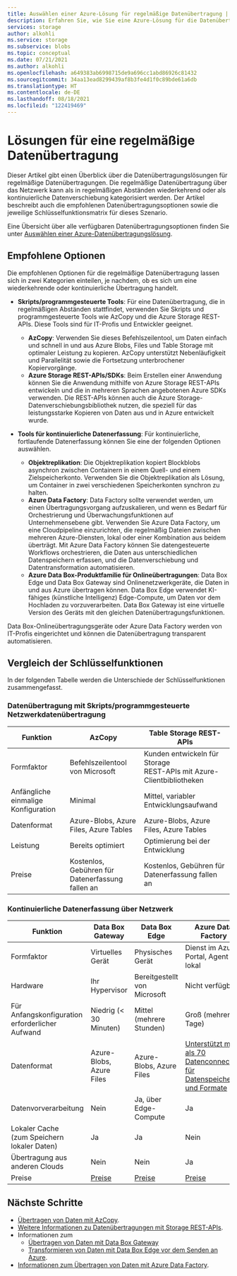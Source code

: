 ```yaml
---
title: Auswählen einer Azure-Lösung für regelmäßige Datenübertragung | Microsoft-Dokumentation
description: Erfahren Sie, wie Sie eine Azure-Lösung für die Datenübertragung auswählen, wenn Sie regelmäßig Daten übertragen.
services: storage
author: alkohli
ms.service: storage
ms.subservice: blobs
ms.topic: conceptual
ms.date: 07/21/2021
ms.author: alkohli
ms.openlocfilehash: a649383ab6998715de9a696cc1abd86926c81432
ms.sourcegitcommit: 34aa13ead8299439af8b3fe4d1f0c89bde61a6db
ms.translationtype: HT
ms.contentlocale: de-DE
ms.lasthandoff: 08/18/2021
ms.locfileid: "122419469"
---
```

# <a name="solutions-for-periodic-data-transfer"></a>Lösungen für eine regelmäßige Datenübertragung
 
Dieser Artikel gibt einen Überblick über die Datenübertragungslösungen für regelmäßige Datenübertragungen. Die regelmäßige Datenübertragung über das Netzwerk kann als in regelmäßigen Abständen wiederkehrend oder als kontinuierliche Datenverschiebung kategorisiert werden. Der Artikel beschreibt auch die empfohlenen Datenübertragungsoptionen sowie die jeweilige Schlüsselfunktionsmatrix für dieses Szenario.

Eine Übersicht über alle verfügbaren Datenübertragungsoptionen finden Sie unter [Auswählen einer Azure-Datenübertragungslösung](storage-choose-data-transfer-solution.md).

## <a name="recommended-options"></a>Empfohlene Optionen

Die empfohlenen Optionen für die regelmäßige Datenübertragung lassen sich in zwei Kategorien einteilen, je nachdem, ob es sich um eine wiederkehrende oder kontinuierliche Übertragung handelt.

- **Skripts/programmgesteuerte Tools**: Für eine Datenübertragung, die in regelmäßigen Abständen stattfindet, verwenden Sie Skripts und programmgesteuerte Tools wie AzCopy und die Azure Storage REST-APIs. Diese Tools sind für IT-Profis und Entwickler geeignet.

    - **AzCopy**: Verwenden Sie dieses Befehlszeilentool, um Daten einfach und schnell in und aus Azure Blobs, Files und Table Storage mit optimaler Leistung zu kopieren. AzCopy unterstützt Nebenläufigkeit und Parallelität sowie die Fortsetzung unterbrochener Kopiervorgänge.
    - **Azure Storage REST-APIs/SDKs**: Beim Erstellen einer Anwendung können Sie die Anwendung mithilfe von Azure Storage REST-APIs entwickeln und die in mehreren Sprachen angebotenen Azure SDKs verwenden. Die REST-APIs können auch die Azure Storage-Datenverschiebungsbibliothek nutzen, die speziell für das leistungsstarke Kopieren von Daten aus und in Azure entwickelt wurde.

- **Tools für kontinuierliche Datenerfassung**: Für kontinuierliche, fortlaufende Datenerfassung können Sie eine der folgenden Optionen auswählen.

    - **Objektreplikation**: Die Objektreplikation kopiert Blockblobs asynchron zwischen Containern in einem Quell- und einem Zielspeicherkonto. Verwenden Sie die Objektreplikation als Lösung, um Container in zwei verschiedenen Speicherkonten synchron zu halten.
    - **Azure Data Factory**: Data Factory sollte verwendet werden, um einen Übertragungsvorgang aufzuskalieren, und wenn es Bedarf für Orchestrierung und Überwachungsfunktionen auf Unternehmensebene gibt. Verwenden Sie Azure Data Factory, um eine Cloudpipeline einzurichten, die regelmäßig Dateien zwischen mehreren Azure-Diensten, lokal oder einer Kombination aus beidem überträgt. Mit Azure Data Factory können Sie datengesteuerte Workflows orchestrieren, die Daten aus unterschiedlichen Datenspeichern erfassen, und die Datenverschiebung und Datentransformation automatisieren.
    - **Azure Data Box-Produktfamilie für Onlineübertragungen**: Data Box Edge und Data Box Gateway sind Onlinenetzwerkgeräte, die Daten in und aus Azure übertragen können. Data Box Edge verwendet KI-fähiges (künstliche Intelligenz) Edge-Compute, um Daten vor dem Hochladen zu vorzuverarbeiten. Data Box Gateway ist eine virtuelle Version des Geräts mit den gleichen Datenübertragungsfunktionen.

Data Box-Onlineübertragungsgeräte oder Azure Data Factory werden von IT-Profis eingerichtet und können die Datenübertragung transparent automatisieren.

## <a name="comparison-of-key-capabilities"></a>Vergleich der Schlüsselfunktionen

In der folgenden Tabelle werden die Unterschiede der Schlüsselfunktionen zusammengefasst.

### <a name="scriptedprogrammatic-network-data-transfer"></a>Datenübertragung mit Skripts/programmgesteuerte Netzwerkdatenübertragung

| Funktion                  | AzCopy                                 | Table Storage REST-APIs       |
|-----------------------------|----------------------------------------|-------------------------------|
| Formfaktor                 | Befehlszeilentool von Microsoft       | Kunden entwickeln für Storage <br> REST-APIs mit Azure-Clientbibliotheken |
| Anfängliche einmalige Konfiguration     | Minimal                                | Mittel, variabler Entwicklungsaufwand    |
| Datenformat                 | Azure-Blobs, Azure Files, Azure Tables | Azure-Blobs, Azure Files, Azure Tables   |
| Leistung                 | Bereits optimiert                      | Optimierung bei der Entwicklung                  |
| Preise                     | Kostenlos, Gebühren für Datenerfassung fallen an      | Kostenlos, Gebühren für Datenerfassung fallen an        |

### <a name="continuous-data-ingestion-over-network"></a>Kontinuierliche Datenerfassung über Netzwerk

| Funktion                                       | Data Box Gateway | Data Box Edge   | Azure Data Factory        |
|----------------------------------|-----------------------------------------|--------------------------|---------------------------|
| Formfaktor                                   | Virtuelles Gerät             | Physisches Gerät          | Dienst im Azure-Portal, Agent lokal                                                            |
| Hardware                                      | Ihr Hypervisor            | Bereitgestellt von Microsoft    | Nicht verfügbar                                                            |
| Für Anfangskonfiguration erforderlicher Aufwand                          | Niedrig (< 30 Minuten)            | Mittel (mehrere Stunden) | Groß (mehrere Tage)                                                 |
| Datenformat                                   | Azure-Blobs, Azure Files   | Azure-Blobs, Azure Files | [Unterstützt mehr als 70 Datenconnectors für Datenspeicher und Formate](../../data-factory/copy-activity-overview.md#supported-data-stores-and-formats)|
| Datenvorverarbeitung                           | Nein                         | Ja, über Edge-Compute    | Ja                                                           |
| Lokaler Cache<br>(zum Speichern lokaler Daten)    | Ja                        | Ja                      | Nein                                                            |
| Übertragung aus anderen Clouds                    | Nein                         | Nein                       | Ja                                                           |
| Preise                                       | [Preise](https://azure.microsoft.com/pricing/details/storage/databox/gateway/)                    | [Preise](https://azure.microsoft.com/pricing/details/storage/databox/edge/)                  | [Preise](https://azure.microsoft.com/pricing/details/data-factory/)                                                       |

## <a name="next-steps"></a>Nächste Schritte

- [Übertragen von Daten mit AzCopy](./storage-use-azcopy-v10.md?toc=%2fazure%2fstorage%2ftables%2ftoc.json).
- [Weitere Informationen zu Datenübertragungen mit Storage REST-APIs](/dotnet/api/overview/azure/storage).
- Informationen zum
    - [Übertragen von Daten mit Data Box Gateway](../../databox-gateway/data-box-gateway-deploy-add-shares.md)
    - [Transformieren von Daten mit Data Box Edge vor dem Senden an Azure](../../databox-online/azure-stack-edge-deploy-configure-compute.md).
- [Informationen zum Übertragen von Daten mit Azure Data Factory](../../data-factory/tutorial-bulk-copy-portal.md).